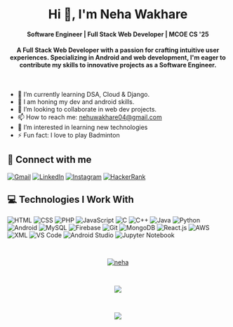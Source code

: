 <h1 align="center">Hi 👋, I'm Neha Wakhare</h1>

<h4 align="center">Software Engineer | Full Stack Web Developer | MCOE CS '25 </h4>
<!--<img src="https://i.ibb.co/JrqtVPd/github-header-image-1-2.png" width="1000" height="300" />-->

<h4 align="center">A Full Stack Web Developer with a passion for crafting intuitive user experiences. Specializing in Android and web development, I'm eager to contribute my skills to innovative projects as a Software Engineer.</h4>

<br />

- 🌱 I’m currently learning DSA, Cloud & Django.
- 🔭 I am honing my dev and android skills.
- 👯 I’m looking to collaborate in web dev projects.
- 📫 How to reach me: nehuwakhare04@gmail.com
- 👀 I’m interested in learning new technologies
- ⚡ Fun fact: I love to play Badminton

## 🤝 Connect with me

 [![Gmail](https://img.shields.io/badge/Gmail-D14836?style=for-the-badge&logo=gmail&logoColor=white)](mailto:nehawakare04@gmail.com)
 [![LinkedIn](https://img.shields.io/badge/LinkedIn-0077B5?style=for-the-badge&logo=linkedin&logoColor=white)](https://www.linkedin.com/in/neha-wakhare-0093b4225/)
 [![Instagram](https://img.shields.io/badge/Instagram-E4405F?style=for-the-badge&logo=instagram&logoColor=white)](https://www.instagram.com/_nehhh.04_/)
 [![HackerRank](https://img.shields.io/badge/HackerRank-2EC866?style=for-the-badge&logo=hackerrank&logoColor=white)](https://www.hackerrank.com/profile/nehuwakhare04)


## 💻 Technologies I Work With

 ![HTML](https://img.shields.io/badge/HTML-239120?style=for-the-badge&logo=html5&logoColor=white)
 ![CSS](https://img.shields.io/badge/CSS-239120?style=for-the-badge&logo=css3&logoColor=white)
 ![PHP](https://img.shields.io/badge/PHP-777BB4?style=for-the-badge&logo=php&logoColor=white)
 ![JavaScript](https://img.shields.io/badge/JavaScript-F7DF1E?style=for-the-badge&logo=javascript&logoColor=black)
 ![C](https://img.shields.io/badge/C-A8B9CC?style=for-the-badge&logo=c&logoColor=black)
 ![C++](https://img.shields.io/badge/C++-00599C?style=for-the-badge&logo=cplusplus&logoColor=white)
 ![Java](https://img.shields.io/badge/Java-007396?style=for-the-badge&logo=java&logoColor=white)
![Python](https://img.shields.io/badge/Python-3776AB?style=for-the-badge&logo=python&logoColor=white)
![Android](https://img.shields.io/badge/Android-3DDC84?style=for-the-badge&logo=android&logoColor=white)
 ![MySQL](https://img.shields.io/badge/MySQL-4479A1?style=for-the-badge&logo=mysql&logoColor=white)
 ![Firebase](https://img.shields.io/badge/Firebase-FFCA28?style=for-the-badge&logo=firebase&logoColor=black)
 ![Git](https://img.shields.io/badge/Git-F05032?style=for-the-badge&logo=git&logoColor=white)
 ![MongoDB](https://img.shields.io/badge/MongoDB-47A248?style=for-the-badge&logo=mongodb&logoColor=white)
 ![React.js](https://img.shields.io/badge/React-61DAFB?style=for-the-badge&logo=react&logoColor=white)
 ![AWS](https://img.shields.io/badge/AWS-232F3E?style=for-the-badge&logo=amazonaws&logoColor=white)
![XML](https://img.shields.io/badge/XML-00599C?style=for-the-badge&logo=xml&logoColor=white&label=%20&logoWidth=40)
![VS Code](https://img.shields.io/badge/VS_Code-007ACC?style=for-the-badge&logo=visualstudiocode&logoColor=white&label=%20&logoWidth=40)
 ![Android Studio](https://img.shields.io/badge/Android_Studio-3DDC84?style=for-the-badge&logo=androidstudio&logoColor=white&label=%20&logoWidth=40)
 ![Jupyter Notebook](https://img.shields.io/badge/Jupyter_Notebook-F37626?style=for-the-badge&logo=jupyter&logoColor=white&label=%20&logoWidth=40)
 

<br />
<p align="center"> <a href="https://github.com/ryo-ma/github-profile-trophy"><img src="https://github-profile-trophy.vercel.app/?username=NehaW4&title=Commit,Repo,Followers,Stars&row=1&column=4&theme=darkhub&margin-w=15" alt="neha" /></a> </p>

<!---
<br/>
<p align="center"> 

   <img align="center" src="https://github-readme-stats.vercel.app/api?username=NehaW4&show_icons=true&theme=aura"/>
</p>
--->

<br/>

<p align="center"> 
   <img align="center" src="https://github-readme-streak-stats.herokuapp.com?user=NehaW4&theme=highcontrast"/>
</p>

<br/>

<p align="center"> 
   <img align="center" src="https://github-readme-stats.vercel.app/api/top-langs/?username=NehaW4&layout=compact&theme=aura"/>
</p>

<br/>




<!---
<br />
<p align="left"> <img src="https://komarev.com/ghpvc/?username=NehaW4&label=Profile%20views&color=0e75b6&style=flat" alt="Neha-4" /> </p>
-->
